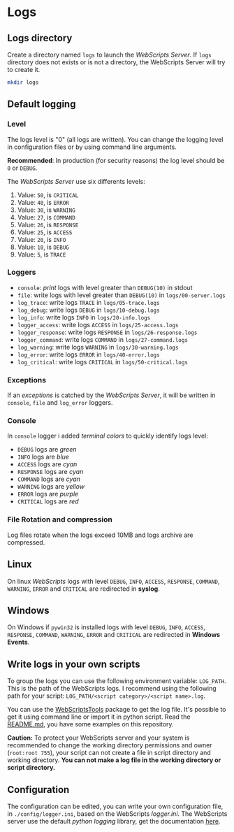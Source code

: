 # Logs

## Logs directory

Create a directory named `logs` to launch the *WebScripts Server*. If `logs` directory does not exists or is not a directory, the WebScripts Server will try to create it.

```bash
mkdir logs
```

## Default logging

### Level

The logs level is "0" (all logs are written).
You can change the logging level in configuration files or by using command line arguments.

**Recommended**: In production (for security reasons) the log level should be `0` or `DEBUG`.

The *WebScripts Server* use six differents levels:

 1. Value: `50`, is `CRITICAL`
 2. Value: `40`, is `ERROR`
 3. Value: `30`, is `WARNING`
 3. Value: `27`, is `COMMAND`
 3. Value: `26`, is `RESPONSE`
 3. Value: `25`, is `ACCESS`
 4. Value: `20`, is `INFO`
 5. Value: `10`, is `DEBUG`
 6. Value: `5`, is `TRACE`

### Loggers

 - `console`: *print* logs with level greater than `DEBUG(10)` in stdout
 - `file`: write logs with level greater than `DEBUG(10)` in `logs/00-server.logs`
 - `log_trace`: write logs `TRACE` in `logs/05-trace.logs`
 - `log_debug`: write logs `DEBUG` in `logs/10-debug.logs`
 - `log_info`: write logs `INFO` in `logs/20-info.logs`
 - `logger_access`: write logs `ACCESS` in `logs/25-access.logs`
 - `logger_response`: write logs `RESPONSE` in `logs/26-response.logs`
 - `logger_command`: write logs `COMMAND` in `logs/27-command.logs`
 - `log_warning`: write logs `WARNING` in `logs/30-warning.logs`
 - `log_error`: write logs `ERROR` in `logs/40-error.logs`
 - `log_critical`: write logs `CRITICAL` in `logs/50-critical.logs`

### Exceptions

If an *exceptions* is catched by the *WebScripts Server*, it will be written in `console`, `file` and `log_error` loggers.

### Console

In `console` logger i added *terminal colors* to quickly identify logs level:

 - `DEBUG` logs are *green*
 - `INFO` logs are *blue*
 - `ACCESS` logs are *cyan*
 - `RESPONSE` logs are *cyan*
 - `COMMAND` logs are *cyan*
 - `WARNING` logs are *yellow*
 - `ERROR` logs are *purple*
 - `CRITICAL` logs are *red*

### File Rotation and compression

Log files rotate when the logs exceed 10MB and logs archive are compressed.

## Linux

On linux *WebScripts* logs with level `DEBUG`, `INFO`, `ACCESS`, `RESPONSE`, `COMMAND`, `WARNING`, `ERROR` and `CRITICAL` are redirected in **syslog**.

## Windows

On Windows if `pywin32` is installed logs with level `DEBUG`, `INFO`, `ACCESS`, `RESPONSE`, `COMMAND`, `WARNING`, `ERROR` and `CRITICAL` are redirected in **Windows Events**.

## Write logs in your own scripts

To group the logs you can use the following environment variable: `LOG_PATH`. This is the path of the WebScripts logs. I recommend using the following path for your script: `LOG_PATH/<script category>/<script name>.log`.

You can use the [WebScriptsTools](https://github.com/mauricelambert/WebScriptsTools) package to get the log file. It's possible to get it using command line or import it in python script. Read the [README.md](https://github.com/mauricelambert/WebScriptsTools#readme), you have some examples on this repository.

**Caution:** To protect your WebScripts server and your system is recommended to change the working directory permissions and owner (`root:root 755`), your script can not create a file in script directory and working directory. **You can not make a log file in the working directory or script directory.**

## Configuration

The configuration can be edited, you can write your own configuration file, in `./config/logger.ini`, based on the WebScripts *logger.ini*. The WebScripts server use the default *python logging* library, get the documentation [here](https://docs.python.org/).

